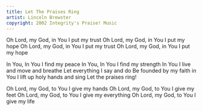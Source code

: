 ```yaml
---
title: Let The Praises Ring
artist: Lincoln Brewster
copyright: 2002 Integrity's Praise! Music
---
```


Oh Lord, my God, in You I put my trust
Oh Lord, my God, in You I put my hope
Oh Lord, my God, in You I put my trust
Oh Lord, my God, in You I put my hope

In You, In You I find my peace
In You, In You I find my strength
In You I live and move and breathe
Let everything I say and do
Be founded by my faith in You
I lift up holy hands and sing
Let the praises ring!

Oh Lord, my God, to You I give my hands
Oh Lord, my God, to You I give my feet
Oh Lord, my God, to You I give my everything
Oh Lord, my God, to You I give my life

